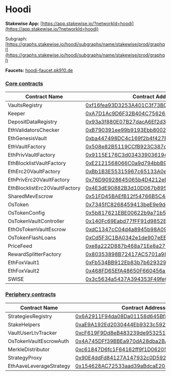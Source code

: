 # Hoodi

**Stakewise App:** [https://app.stakewise.io/?networkId=hoodi](https://app.stakewise.io/?networkId=hoodi)

Subgraph: [https://graphs.stakewise.io/hoodi/subgraphs/name/stakewise/prod/graphql](https://graphs.stakewise.io/hoodi/subgraphs/name/stakewise/prod/graphql)

**Faucets:** [hoodi-faucet.pk910.de](https://hoodi-faucet.pk910.de/)

### [Core contracts](https://github.com/stakewise/v3-core)

| Contract Name                 | Contract Address                                                                                                            |
| ----------------------------- | --------------------------------------------------------------------------------------------------------------------------- |
| VaultsRegistry                | [0xf16fea93D3253A401C3f73B0De890C6586740B25](http://hoodi.etherscan.io/address/0xf16fea93D3253A401C3f73B0De890C6586740B25)  |
| Keeper                        | [0xA7D1Ac9D6F32B404C75626874BA56f7654c1dC0f](http://hoodi.etherscan.io/address/0xA7D1Ac9D6F32B404C75626874BA56f7654c1dC0f)  |
| DepositDataRegistry           | [0x93a3f880E07B27dacA6Ef2d3C23E77DBd6294487](http://hoodi.etherscan.io/address/0x93a3f880E07B27dacA6Ef2d3C23E77DBd6294487)  |
| EthValidatorsChecker          | [0xB790391ee99b9193Ebb80022bf127d24Bac586c4](http://hoodi.etherscan.io/address/0xB790391ee99b9193Ebb80022bf127d24Bac586c4)  |
| EthGenesisVault               | [0xba447498DC4c169f2b4f427B2c4D532320457E89](http://hoodi.etherscan.io/address/0xba447498DC4c169f2b4f427B2c4D532320457E89)  |
| EthVaultFactory               | [0x508e82B5119CCfB923C387d62D2Ae7B56Df79906](http://hoodi.etherscan.io/address/0x508e82B5119CCfB923C387d62D2Ae7B56Df79906)  |
| EthPrivVaultFactory           | [0x9115E176C3d034339036194c3EB7014Ef04A2e4b](http://hoodi.etherscan.io/address/0x9115E176C3d034339036194c3EB7014Ef04A2e4b)  |
| EthBlocklistVaultFactory      | [0xE2121568066C0a9d794bbB95D0Ade0ebd81cCaf9](http://hoodi.etherscan.io/address/0xE2121568066C0a9d794bbB95D0Ade0ebd81cCaf9)  |
| EthErc20VaultFactory          | [0xBb1B3E55315967c65133A0e942d8EA7a992aF6C7](http://hoodi.etherscan.io/address/0xBb1B3E55315967c65133A0e942d8EA7a992aF6C7)  |
| EthPrivErc20VaultFactory      | [0x76D90928645065b4D4212eE62ce1ba8f90718f14](http://hoodi.etherscan.io/address/0x76D90928645065b4D4212eE62ce1ba8f90718f14)  |
| EthBlocklistErc20VaultFactory | [0x4E3dE90882B3d10D067b8954909D4A4b0Bb390D0](http://hoodi.etherscan.io/address/0x4E3dE90882B3d10D067b8954909D4A4b0Bb390D0)  |
| SharedMevEscrow               | [0x51FD45BAEfB12f54766B5C4d639b360Ea50063bd](http://hoodi.etherscan.io/address/0x51FD45BAEfB12f54766B5C4d639b360Ea50063bd)  |
| OsToken                       | [0x7345fC8268459413beE9e9dd327f31283C65Ee7e](http://hoodi.etherscan.io/address/0x7345fC8268459413beE9e9dd327f31283C65Ee7e)  |
| OsTokenConfig                 | [0x5b817621EBE00622b9a71b53c942b392751c8197](http://hoodi.etherscan.io/address/0x5b817621EBE00622b9a71b53c942b392751c8197)  |
| OsTokenVaultController        | [0x140Fc69Eabd77fFF91d9852B612B2323256f7Ac1](http://hoodi.etherscan.io/address/0x140Fc69Eabd77fFF91d9852B612B2323256f7Ac1)  |
| EthOsTokenVaultEscrow         | [0xdC1347cC04d4a8945b98A09C3c5585286bbA5C2B](http://hoodi.etherscan.io/address/0xdC1347cC04d4a8945b98A09C3c5585286bbA5C2B)  |
| OsTokenFlashLoans             | [0xCd5F3C1BA0342e1de907eEE09aeC52183ef5D99e](http://hoodi.etherscan.io/address/0xCd5F3C1BA0342e1de907eEE09aeC52183ef5D99e)  |
| PriceFeed                     | [0xe8a222D887b468a71Ee8a27df4fa3b886A4B7BA1](http://hoodi.etherscan.io/address/0xe8a222D887b468a71Ee8a27df4fa3b886A4B7BA1)  |
| RewardSplitterFactory         | [0x80353898B72417AC5701a9809A9eF63F691BdE86](http://hoodi.etherscan.io/address/0x80353898B72417AC5701a9809A9eF63F691BdE86)  |
| EthFoxVault1                  | [0xFb534BB912Eb83b7b629329195b8DF798Ea325b2](http://hoodi.etherscan.io/address/0xFb534BB912Eb83b7b629329195b8DF798Ea325b2)  |
| EthFoxVault2                  | [0x468FD65EfA48650F660456a71DC5be32D27D0B46](http://hoodi.etherscan.io/address/0x468FD65EfA48650F660456a71DC5be32D27D0B46)  |
| SWISE                         | [0x3c5634a5437A394353F49fe04FE5db11961c5c2D](https://hoodi.etherscan.io/address/0x3c5634a5437A394353F49fe04FE5db11961c5c2D) |

### [Periphery contracts](https://github.com/stakewise/v3-periphery/)

| Contract Name           | Contract Address                                                                                                           |
| ----------------------- | -------------------------------------------------------------------------------------------------------------------------- |
| StrategiesRegistry      | [0x6A2911F94da08Da01158d645Bf85152b338E015D](http://hoodi.etherscan.io/address/0x6A2911F94da08Da01158d645Bf85152b338E015D) |
| StakeHelpers            | [0xaE9A192Ed2030444Eb9323c592f1B85801EA0eC3](http://hoodi.etherscan.io/address/0xaE9A192Ed2030444Eb9323c592f1B85801EA0eC3) |
| VaultUserLtvTracker     | [0xcF619F9Dd8eB483239de953251fd13cB0F977c6C](http://hoodi.etherscan.io/address/0xcF619F9Dd8eB483239de953251fd13cB0F977c6C) |
| OsTokenVaultEscrowAuth  | [0x4A745DFf39BBEa970dA28dba2BA94dB81938aC39](http://hoodi.etherscan.io/address/0x4A745DFf39BBEa970dA28dba2BA94dB81938aC39) |
| MerkleDistributor       | [0xc61847D6fc1F64162ff9f1D06205d9C4cDb2F239](http://hoodi.etherscan.io/address/0xc61847D6fc1F64162ff9f1D06205d9C4cDb2F239) |
| StrategyProxy           | [0x90E4ddFd84127A147932c0D5926b26E5e28A1404](http://hoodi.etherscan.io/address/0x90E4ddFd84127A147932c0D5926b26E5e28A1404) |
| EthAaveLeverageStrategy | [0x154628AC72533aad39aBdcaE2055Dced0b4Eef4D](http://hoodi.etherscan.io/address/0x154628AC72533aad39aBdcaE2055Dced0b4Eef4D) |
